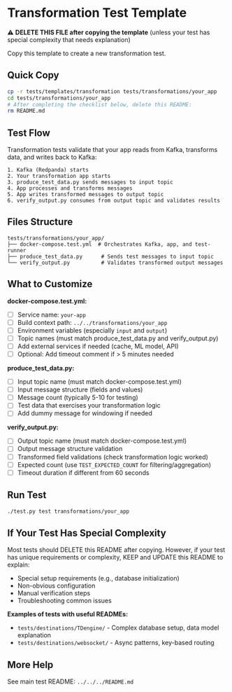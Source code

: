 # Transformation Test Template

⚠️ **DELETE THIS FILE after copying the template** (unless your test has special complexity that needs explanation)

Copy this template to create a new transformation test.

## Quick Copy
```bash
cp -r tests/templates/transformation tests/transformations/your_app
cd tests/transformations/your_app
# After completing the checklist below, delete this README:
rm README.md
```

## Test Flow

Transformation tests validate that your app reads from Kafka, transforms data, and writes back to Kafka:

```
1. Kafka (Redpanda) starts
2. Your transformation app starts
3. produce_test_data.py sends messages to input topic
4. App processes and transforms messages
5. App writes transformed messages to output topic
6. verify_output.py consumes from output topic and validates results
```

## Files Structure

```
tests/transformations/your_app/
├── docker-compose.test.yml  # Orchestrates Kafka, app, and test-runner
├── produce_test_data.py      # Sends test messages to input topic
└── verify_output.py          # Validates transformed output messages
```

## What to Customize

**docker-compose.test.yml:**
- [ ] Service name: `your-app`
- [ ] Build context path: `../../transformations/your_app`
- [ ] Environment variables (especially `input` and `output`)
- [ ] Topic names (must match produce_test_data.py and verify_output.py)
- [ ] Add external services if needed (cache, ML model, API)
- [ ] Optional: Add timeout comment if > 5 minutes needed

**produce_test_data.py:**
- [ ] Input topic name (must match docker-compose.test.yml)
- [ ] Input message structure (fields and values)
- [ ] Message count (typically 5-10 for testing)
- [ ] Test data that exercises your transformation logic
- [ ] Add dummy message for windowing if needed

**verify_output.py:**
- [ ] Output topic name (must match docker-compose.test.yml)
- [ ] Output message structure validation
- [ ] Transformed field validations (check transformation logic worked)
- [ ] Expected count (use `TEST_EXPECTED_COUNT` for filtering/aggregation)
- [ ] Timeout duration if different from 60 seconds

## Run Test
```bash
./test.py test transformations/your_app
```

## If Your Test Has Special Complexity

Most tests should DELETE this README after copying. However, if your test has unique requirements or complexity, KEEP and UPDATE this README to explain:

- Special setup requirements (e.g., database initialization)
- Non-obvious configuration
- Manual verification steps
- Troubleshooting common issues

**Examples of tests with useful READMEs:**
- `tests/destinations/TDengine/` - Complex database setup, data model explanation
- `tests/destinations/websocket/` - Async patterns, key-based routing

## More Help
See main test README: `../../../README.md`
